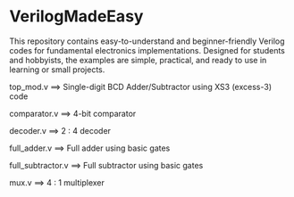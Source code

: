 # VerilogMadeEasy
This repository contains easy-to-understand and beginner-friendly Verilog codes for fundamental electronics implementations. Designed for students and hobbyists, the examples are simple, practical, and ready to use in learning or small projects.

top_mod.v ==> Single-digit BCD Adder/Subtractor using XS3 (excess-3) code

comparator.v ==> 4-bit comparator

decoder.v ==> 2 : 4 decoder

full_adder.v ==> Full adder using basic gates

full_subtractor.v ==> Full subtractor using basic gates

mux.v ==> 4 : 1 multiplexer
